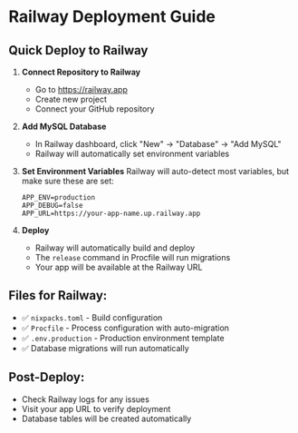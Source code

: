 # Railway Deployment Guide

## Quick Deploy to Railway

1. **Connect Repository to Railway**
   - Go to https://railway.app
   - Create new project
   - Connect your GitHub repository

2. **Add MySQL Database**
   - In Railway dashboard, click "New" → "Database" → "Add MySQL"
   - Railway will automatically set environment variables

3. **Set Environment Variables**
   Railway will auto-detect most variables, but make sure these are set:
   ```
   APP_ENV=production
   APP_DEBUG=false
   APP_URL=https://your-app-name.up.railway.app
   ```

4. **Deploy**
   - Railway will automatically build and deploy
   - The `release` command in Procfile will run migrations
   - Your app will be available at the Railway URL

## Files for Railway:
- ✅ `nixpacks.toml` - Build configuration  
- ✅ `Procfile` - Process configuration with auto-migration
- ✅ `.env.production` - Production environment template
- ✅ Database migrations will run automatically

## Post-Deploy:
- Check Railway logs for any issues
- Visit your app URL to verify deployment
- Database tables will be created automatically
